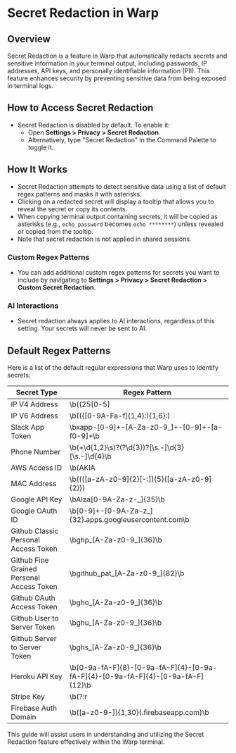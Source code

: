 # Secret Redaction in Warp

## Overview
Secret Redaction is a feature in Warp that automatically redacts secrets and sensitive information in your terminal output, including passwords, IP addresses, API keys, and personally identifiable information (PII). This feature enhances security by preventing sensitive data from being exposed in terminal logs.

## How to Access Secret Redaction
- Secret Redaction is disabled by default. To enable it:
  - Open **Settings > Privacy > Secret Redaction**.
  - Alternatively, type "Secret Redaction" in the Command Palette to toggle it.

## How It Works
- Secret Redaction attempts to detect sensitive data using a list of default regex patterns and masks it with asterisks.
- Clicking on a redacted secret will display a tooltip that allows you to reveal the secret or copy its contents.
- When copying terminal output containing secrets, it will be copied as asterisks (e.g., `echo password` becomes `echo ********`) unless revealed or copied from the tooltip.
- Note that secret redaction is not applied in shared sessions.

### Custom Regex Patterns
- You can add additional custom regex patterns for secrets you want to include by navigating to **Settings > Privacy > Secret Redaction > Custom Secret Redaction**.

### AI Interactions
- Secret redaction always applies to AI interactions, regardless of this setting. Your secrets will never be sent to AI.

## Default Regex Patterns
Here is a list of the default regular expressions that Warp uses to identify secrets:

| Secret Type                               | Regex Pattern                                                                                     |
|-------------------------------------------|--------------------------------------------------------------------------------------------------|
| IP V4 Address                             | \b((25[0-5]|(2[0-4]|1\d|[1-9]|)\d)\.?\b){4}\b                                                  |
| IP V6 Address                             | \b((([0-9A-Fa-f]{1,4}:){1,6}:)|(([0-9A-Fa-f]{1,4}:){7}))([0-9A-Fa-f]{1,4})\b                  |
| Slack App Token                           | \bxapp-[0-9]+-[A-Za-z0-9_]+-[0-9]+-[a-f0-9]+\b                                                |
| Phone Number                              | \b(\+\d{1,2}\s)?\(?\d{3}\)?[\s.-]\d{3}[\s.-]\d{4}\b                                           |
| AWS Access ID                             | \b(AKIA|A3T|AGPA|AIDA|AROA|AIPA|ANPA|ANVA|ASIA)[A-Z0-9]{12,}\b                                  |
| MAC Address                               | \b((([a-zA-z0-9]{2}[-:]){5}([a-zA-z0-9]{2}))|(([a-zA-z0-9]{2}:){5}([a-zA-z0-9]{2})))\b        |
| Google API Key                            | \bAIza[0-9A-Za-z-_]{35}\b                                                                        |
| Google OAuth ID                           | \b[0-9]+-[0-9A-Za-z_]{32}\.apps\.googleusercontent\.com\b                                       |
| Github Classic Personal Access Token      | \bghp_[A-Za-z0-9_]{36}\b                                                                          |
| Github Fine Grained Personal Access Token  | \bgithub_pat_[A-Za-z0-9_]{82}\b                                                                  |
| Github OAuth Access Token                  | \bgho_[A-Za-z0-9_]{36}\b                                                                          |
| Github User to Server Token                | \bghu_[A-Za-z0-9_]{36}\b                                                                          |
| Github Server to Server Token              | \bghs_[A-Za-z0-9_]{36}\b                                                                          |
| Heroku API Key                            | \b[0-9a-fA-F]{8}-[0-9a-fA-F]{4}-[0-9a-fA-F]{4}-[0-9a-fA-F]{4}-[0-9a-fA-F]{12}\b                 |
| Stripe Key                                | \b(?:r|s)k_(test|live)_[0-9a-zA-Z]{24}\b                                                        |
| Firebase Auth Domain                       | \b([a-z0-9-]){1,30}(\.firebaseapp\.com)\b                                                       |

This guide will assist users in understanding and utilizing the Secret Redaction feature effectively within the Warp terminal.
